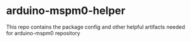 # arduino-mspm0-helper
This repo contains the package config and other helpful artifacts needed for arduino-mspm0 repository
